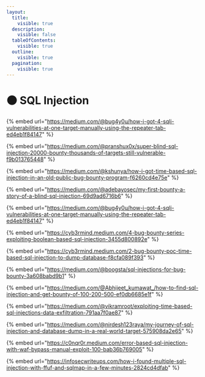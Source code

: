 ```yaml
---
layout:
  title:
    visible: true
  description:
    visible: false
  tableOfContents:
    visible: true
  outline:
    visible: true
  pagination:
    visible: true
---
```


# ⚫ SQL Injection

{% embed url="https://medium.com/@bug4y0u/how-i-got-4-sqli-vulnerabilities-at-one-target-manually-using-the-repeater-tab-ed4eb1f84147" %}

{% embed url="https://medium.com/@pranshux0x/super-blind-sql-injection-20000-bounty-thousands-of-targets-still-vulnerable-f9b013765448" %}

{% embed url="https://medium.com/@kshunya/how-i-got-time-based-sql-injection-in-an-old-public-bug-bounty-program-f6260cd4e75e" %}

{% embed url="https://medium.com/@adebayosec/my-first-bounty-a-story-of-a-blind-sql-injection-69d9ad6716b6" %}

{% embed url="https://medium.com/@bug4y0u/how-i-got-4-sqli-vulnerabilities-at-one-target-manually-using-the-repeater-tab-ed4eb1f84147" %}

{% embed url="https://cyb3rmind.medium.com/4-bug-bounty-series-exploiting-boolean-based-sql-injection-3455d800892e" %}

{% embed url="https://cyb3rmind.medium.com/2-bug-bounty-poc-time-based-sql-injection-to-dump-database-f8cfa089f393" %}

{% embed url="https://medium.com/@boogsta/sql-injections-for-bug-bounty-3a608babd9b1" %}

{% embed url="https://medium.com/@Abhijeet_kumawat_/how-to-find-sql-injection-and-get-bounty-of-100-200-500-ef0db6685e1f" %}

{% embed url="https://medium.com/@vikramroot/exploiting-time-based-sql-injections-data-exfiltration-791aa7f0ae87" %}

{% embed url="https://medium.com/@nirdesh123raya/my-journey-of-sql-injection-and-database-dump-in-a-real-world-target-575908da2e65" %}

{% embed url="https://c0nqr0r.medium.com/error-based-sql-injection-with-waf-bypass-manual-exploit-100-bab36b769005" %}

{% embed url="https://infosecwriteups.com/how-i-found-multiple-sql-injection-with-ffuf-and-sqlmap-in-a-few-minutes-2824cd4dfab" %}
